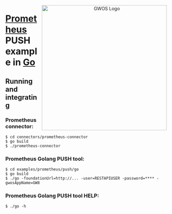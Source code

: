 <p align="center">
  <a href="http://www.gwos.com/" target="blank"><img src="http://www.gwos.com/wp-content/themes/groundwork/img/gwos_black_orange.png" width="390" alt="GWOS Logo" align="right"/></a>
</p>

# [Prometheus](http://prometheus.io) PUSH example in [Go](http://golang.org)

## Running and integrating

### Prometheus connector:

    $ cd connectors/prometheus-connector
    $ go build
    $ ./prometheus-connector
    
### Prometheus Golang PUSH tool:

    $ cd examples/prometheus/push/go
    $ go build
    $ ./go -foundationUrl=http://... -user=RESTAPIUSER -password=**** -gwosAppName=GW8
    
### Prometheus Golang PUSH tool HELP:

    $ ./go -h